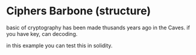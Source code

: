 # Ciphers Barbone (structure)
basic of cryptography has been made thusands years ago in the Caves. if you have key, can decoding.

in this example you can test this in solidity.
